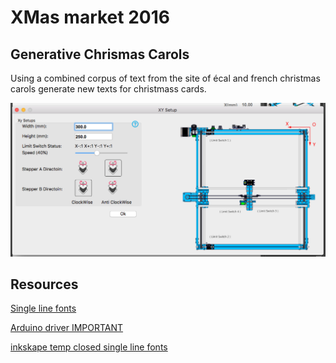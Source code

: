 XMas market 2016
=== 

Generative Chrismas Carols
---
Using a combined corpus of text from the site of écal 
and french christmas carols generate new texts for christmass cards.

![motor settings](doc/motor-settings.png)

Resources
---
[Single line fonts](http://imajeenyus.com/computer/20150110_single_line_fonts/index.shtml)

[Arduino driver IMPORTANT](http://www.mblock.cc/posts/run-makeblock-ch340-ch341-on-mac-os-sierra)

[inkskape temp closed single line fonts](http://myscrappinginspiration.blogspot.ch/2013/07/how-to-use-temporary-closed-single-line.html)

